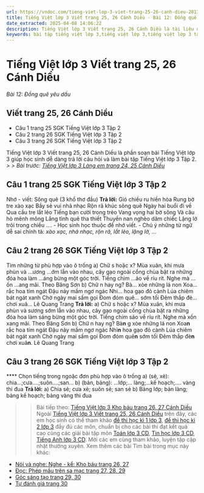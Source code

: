 ```yaml
---
url: https://vndoc.com/tieng-viet-lop-3-viet-trang-25-26-canh-dieu-281385
title: Tiếng Việt lớp 3 Viết trang 25, 26 Cánh Diều - Bài 12: Đồng quê yêu dấu - VnDoc.com
date_extracted: 2025-04-08 14:06:22
description: Tiếng Việt lớp 3 Viết trang 25, 26 Cánh Diều là tài liệu được biên soạn giúp các em học sinh học tốt môn Tiếng Việt lớp 3 Cánh Diều tập 2.
keywords: bài tập tiếng việt lớp 3,tiếng việt lớp 3,tiếng việt lớp 3 tập 2,bài tập tiếng việt lớp 3 tập 2,tiếng việt 3 tập 2,tiếng việt lớp 3 cánh diều,tiếng việt 3 cánh diều,tiếng việt lớp 3 tập 2 cánh diều,tiếng việt lớp 3 cd,tiếng việt 3 cánh diều tập 2,Viết trang 25 tập 2,soạn bài Viết trang 25 cánh diều,soạn bài Viết trang 25
---
```


# Tiếng Việt lớp 3 Viết trang 25, 26 Cánh Diều
 _Bài 12: Đồng quê yêu dấu_
## Viết trang 25, 26 Cánh Diều
  * Câu 1 trang 25 SGK Tiếng Việt lớp 3 Tập 2
  * Câu 2 trang 26 SGK Tiếng Việt lớp 3 Tập 2
  * Câu 3 trang 26 SGK Tiếng Việt lớp 3 Tập 2

Tiếng Việt lớp 3 Viết trang 25, 26 Cánh Diều là phần soạn bài Tiếng Việt lớp 3 giúp học sinh dễ dàng trả lời câu hỏi và làm bài tập Tiếng Việt lớp 3 Tập 2.
_> > Bài trước: [Tiếng Việt lớp 3 Làng em trang 24, 25 Cánh Diều](<https://vndoc.com/tieng-viet-lop-3-lang-em-trang-24-25-canh-dieu-281383>)_
## **Câu 1 trang 25 SGK Tiếng Việt lớp 3 Tập 2**
Nhớ - viết: Sông quê \(3 khổ thơ đầu\)
**Trả lời:**
Gió chiều ru hiền hòa
Rung bờ tre xào xạc
Bầy sẻ vui nhả nhạc
Rộn rã khúc sông quê
Ngày hai buổi đi về
Qua cầu tre lắt lẻo
Tiếng bạn cười trong trẻo
Vang vọng hai bờ sông
Và câu hò mênh mông
Lắng tình quê tha thiết
Thuyền nan nghèo dăm chiếc
Lặng lờ trôi trong chiều ….
\- Học sinh học thuộc để nhớ viết.
\- Chú ý những từ ngữ dễ sai chính tả: _xào xạc, nhả nhạc, rộn rã, lắt lẻo, lặng lờ, …_
## **Câu 2 trang 26 SGK Tiếng Việt lớp 3 Tập 2**
Tìm những từ phù hợp vào ô trống
a\) Chữ s hoặc x?
Mùa xuân, khi mưa phùn và …ương …ớm lẫn vào nhau, cây gạo ngoài cổng chùa bật ra những đóa hoa làm …áng bừng một góc trời. Tiếng chim …áo về ríu rít. Nghe mà …ốn …ang mãi.
Theo Băng Sơn
b\) Chữ n hay ng?
Bà… xòe những lá non
Xoa… rắc hoa tím ngát
Đậu nảy mầm ngơ ngác
Nhi… hoa gạo đỏ cành
Lúa chiêm bát ngát xanh
Chờ ngày mai sấm gọi
Đom đóm quê... sớm tối
Đêm thắp đè… chơi xuâ…
Lê Quang Trang
**Trả lời:**
a\) Chữ s hoặc x?
Mùa xuân, khi mưa phùn và sương sớm lẫn vào nhau, cây gạo ngoài cổng chùa bật ra những đóa hoa làm sáng bừng một góc trời. Tiếng chim sáo về ríu rít. Nghe mà xốn xang mãi.
Theo Băng Sơn
b\) Chữ n hay ng?
Bà**n** g xòe những lá non
Xoa**n** rắc hoa tím ngát
Đậu nảy mầm ngơ ngác
Nhì**n** hoa gạo đỏ cành
Lúa chiêm bát ngát xanh
Chờ ngày mai sấm gọi
Đom đóm quê**n** sớm tối
Đêm thắp đè**n** chơi xuâ**n**.
Lê Quang Trang
## **Câu 3 trang 26 SGK Tiếng Việt lớp 3 Tập 2**
**** Chọn tiếng trong ngoặc đơn phù hợp vào ô trống
a\) \(sẻ, xẻ\): chia...;cưa....;suôn....;san...
b\) \(bản, bảng\): ...lớp;... làng;...kế hoạch;.... vàng thi đua
**Trả lời:**
a\) Chia sẻ; cưa xẻ; suôn sẻ; san sẻ
b\) Bảng lớp; bản làng; bảng kế hoạch; bảng vàng thi đua
>> Bài tiếp theo: [Tiếng Việt lớp 3 Kho báu trang 26, 27 Cánh Diều](<https://vndoc.com/tieng-viet-lop-3-kho-bau-trang-26-27-canh-dieu-281387>)
Ngoài [Tiếng Việt lớp 3 Viết trang 25, 26 Cánh Diều](<https://vndoc.com/tieng-viet-lop-3-viet-trang-25-26-canh-dieu-281385>) trên đây, các em học sinh có thể tham khảo [đề thi học kì 1 lớp 3](<https://vndoc.com/de-thi-hoc-ki-1-lop3>), [đề thi học kì 2 lớp 3](<https://vndoc.com/de-thi-hoc-ki-2-lop3>) đầy đủ các môn, chuẩn bị cho các bài thi đạt kết quả cao cùng các giải bài tập môn [Toán lớp 3 CD](<https://vndoc.com/toan-lop-3-cd>), [Tin học lớp 3 CD](<https://vndoc.com/tin-hoc-lop-3-cd>), [Tiếng Anh lớp 3 CD](<https://vndoc.com/tieng-anh-lop-3-cd>). Mời các em cùng tham khảo, luyện tập cập nhật thường xuyên.
Xem thêm các bài Tìm bài trong mục này khác:
  * [Nói và nghe: Nghe - kể: Kho báu trang 26, 27](</tieng-viet-lop-3-kho-bau-trang-26-27-canh-dieu-281387>)
  * [Đọc: Phép mầu trên sa mạc trang 27, 28, 29](</tieng-viet-lop-3-phep-mau-tren-sa-mac-trang-27-28-29-canh-dieu-281388>)
  * [Góc sáng tạo trang 29, 30](</viet-thu-gui-nguoi-than-trang-29-tieng-viet-lop-3-canh-dieu-281390>)
  * [Tự đánh giá trang 30](</tieng-viet-lop-3-tu-danh-gia-trang-30-tap-2-canh-dieu-281391>)

